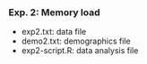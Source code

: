 ### Exp. 2: Memory load
* exp2.txt: data file
* demo2.txt: demographics file
* exp2-script.R: data analysis file
